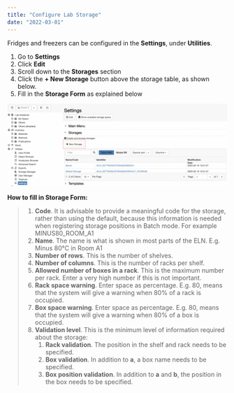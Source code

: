 ```yaml
---
title: "Configure Lab Storage"
date: "2022-03-01"
---
```


  
Fridges and freezers can be configured in the **Settings**, under **Utilities**.

1. Go to **Settings**
2. Click **Edit**
3. Scroll down to the **Storages** section
4. Click the **\+ New Storage** button above the storage table, as shown below.
5. Fill in the **Storage Form** as explained below

![](images/Screenshot-2020-02-21-at-10.35.07-1024x386.png)

  
**How to fill in Storage Form:**

> 1. **Code**. It is advisable to provide a meaningful code for the storage, rather than using the default, because this information is needed when registering storage positions in Batch mode. For example MINUS80\_ROOM\_A1
> 2. **Name**. The name is what is shown in most parts of the ELN. E.g. Minus 80°C in Room A1
> 3. **Number of rows**. This is the number of shelves.
> 4. **Number of columns**. This is the number of racks per shelf.
> 5. **Allowed number of boxes in a rack**. This is the maximum number per rack. Enter a very high number if this is not important.
> 6. **Rack space warning**. Enter space as percentage. E.g. 80, means that the system will give a warning when 80% of a rack is occupied.
> 7. **Box space warning**. Enter space as percentage. E.g. 80, means that the system will give a warning when 80% of a box is occupied.
> 8. **Validation level**. This is the minimum level of information required about the storage:
>     1. **Rack validation**. The position in the shelf and rack needs to be specified.
>     2. **Box validation**. In addition to **a**, a box name needs to be specified.
>     3. **Box position validation**. In addition to **a** and **b**, the position in the box needs to be specified.
